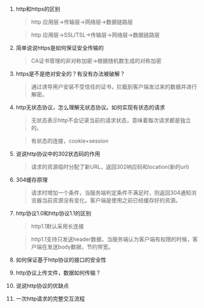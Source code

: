 1. http和https的区别
    > http 应用层->传输层->网络层->数据链路层
    
    > http 应用层->SSL/TSL->传输层->网络层->数据链路层 

1. 简单说说https是如何保证安全传输的
    > CA证书管理的非对称加密->根据随机数生成的对称加密

1. https是不是绝对安全的？有没有办法被破解？
    > 通过诱导用户安装不受信任的证书，拦截到客户端发过来的数据并进行解密。

1. http无状态协议，怎么理解无状态协议。如何实现有状态的请求
    > 无状态表示http不会记录当前的请求状态，意味着每次请求都是独立的。
    
    > 有状态的连接，cookie+session

1. 说说http协议中的302状态码的作用
    > 请求的资源临时分配了新URL，返回302响应码和location(新的url)

1. 304缓存原理
    > 请求时增加一个条件，当服务端判定条件不满足时，则返回304通知浏览器当前资源没有变化，客户端是使用之前已经缓存好的资源。

1. http协议1.0和http协议1.1的区别
    > http1.1默认采用长连接
    
    > http1.1支持只发送header数据，当服务端认为客户端有权限的时候，客户端在发送body数据，节约带宽。

1. 如何保证基于http协议的接口的安全性

1. http协议上传文件，数据如何传输？

1. 说说http协议的优缺点

1. 一次http请求的完整交互流程